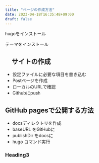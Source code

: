 ```yaml
---
title: "ページの作成方法"
date: 2023-04-18T16:35:48+09:00
draft: false
---
```


hugoをインストール

テーマをインストール


<!--more-->

 　サイトの作成
 -----------------
- 設定ファイルに必要な項目を書き込む
- Postページを作成
- ローカルのURLで確認
- Githubにpush

GitHub pagesで公開する方法
-------------------
- docsディレクトリを作成
- baseURL をGitHubに
- publishDir をdocsに
- hugo コマンド実行

 ### Heading3
